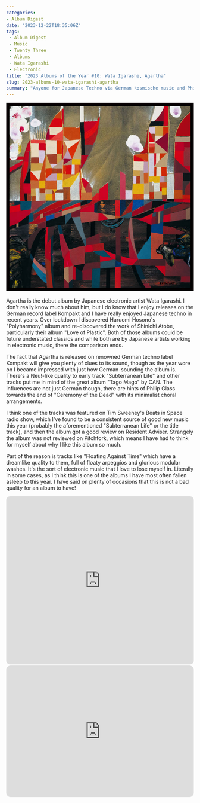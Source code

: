 ```yaml
---
categories:
- Album Digest
date: "2023-12-22T18:35:06Z"
tags: 
 - Album Digest
 - Music
 - Twenty Three
 - Albums
 - Wata Igarashi
 - Electronic
title: "2023 Albums of the Year #10: Wata Igarashi, Agartha"
slug: 2023-albums-10-wata-igarashi-agartha
summary: "Anyone for Japanese Techno via German kosmische music and Philip Glass operas?"
---
```


![Cover of Agartha by Wata Igarashi](./wata-igarashi-agartha.jpeg)

Agartha is the debut album by Japanese electronic artist Wata Igarashi. I don't really know much about him, but I do know that I enjoy releases on the German record label Kompakt and I have really enjoyed Japanese techno in recent years. Over lockdown I discovered Haruomi Hosono's "Polyharmony" album and re-discovered the work of Shinichi Atobe, particularly their album "Love of Plastic". Both of those albums could be future understated classics and while both are by Japanese artists working in electronic music, there the comparison ends.

The fact that Agartha is released on renowned German techno label Kompakt will give you plenty of clues to its sound, though as the year wore on I became impressed with just how German-sounding the album is. There's a Neu!-like quality to early track "Subterranean Life" and other tracks put me in mind of the great album "Tago Mago" by CAN. The influences are not just German though, there are hints of Philip Glass towards the end of "Ceremony of the Dead" with its minimalist choral arrangements.

I think one of the tracks was featured on Tim Sweeney's Beats in Space radio show, which I've found to be a consistent source of good new music this year (probably the aforementioned "Subterranean Life" or the title track), and then the album got a good review on Resident Adviser. Strangely the album was not reviewed on Pitchfork, which means I have had to think for myself about why I like this album so much. 

Part of the reason is tracks like "Floating Against Time" which have a dreamlike quality to them, full of floaty arpeggios and glorious modular washes. It's the sort of electronic music that I love to lose myself in. Literally in some cases, as I think this is one of the albums I have most often fallen asleep to  this year. I have said on plenty of occasions that this is not a bad quality for an album to have!

<iframe allow="autoplay *; encrypted-media *; fullscreen *; clipboard-write" frameborder="0" height="450" style="width:100%;max-width:660px;overflow:hidden;border-radius:10px;" sandbox="allow-forms allow-popups allow-same-origin allow-scripts allow-storage-access-by-user-activation allow-top-navigation-by-user-activation" src="https://embed.music.apple.com/gb/album/agartha/1680488959"></iframe>

<iframe style="border-radius:12px" src="https://open.spotify.com/embed/album/5kuzeufUirI4eXJ3VEYZOO?utm_source=generator" width="100%" height="352" frameBorder="0" allowfullscreen="" allow="autoplay; clipboard-write; encrypted-media; fullscreen; picture-in-picture" loading="lazy"></iframe>
